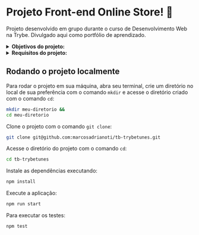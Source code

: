 # Projeto Front-end Online Store! :convenience_store:
Projeto desenvolvido em grupo durante o curso de Desenvolvimento Web na Trybe. Divulgado aqui como portfólio de aprendizado.

<details>
<summary><strong>Objetivos do projeto:</strong></summary>

  * Desenvolver uma aplicação de loja online sem persistência em banco de dados.
  * Desenvolver em grupo as funcionalidades de acordo com demandas definidas em um quadro Kanban.
  * Promover:
    * O trabalho em equipe utilizando Kanban ou Scrum de maneira eficaz.
    * O entendimento do que são Métodos Ágeis.
    * A prática do conteúdo de front-end.
</details>
<details>
<summary><strong> Requisitos do projeto:</strong></summary>

  * Criar as rotas necessárias para a aplicação.
  * Criar um formulário para identificação.
  * Criar um componente de cabeçalho.
  * Criar os links de navegação no cabeçalho.
  * Criar o formulário para pesquisar artistas.
  * Fazer a requisição para pesquisar artistas.
  * Criar a lista de músicas do álbum selecionado.
  * Criar o mecanismo para adicionar músicas na lista de músicas favoritas.
  * Fazer a requisição para recuperar as músicas favoritas ao entrar na página do Álbum.
  * Fazer a requisição para recuperar as músicas favoritas e atualizar a lista após favoritar uma música.
  * Criar o mecanismo para remover músicas na lista de músicas favoritas.
  * Requisitos bônus:
    * Criar a lista de músicas favoritas.
    * Criar a exibição de perfil.
    * Criar o formulário de edição de perfil.
</details>
  
## Rodando o projeto localmente

Para rodar o projeto em sua máquina, abra seu terminal, crie um diretório no local de sua preferência com o comando `mkdir` e acesse o diretório criado com o comando `cd`:

```bash
mkdir meu-diretorio &&
cd meu-diretorio
```

Clone o projeto com o comando `git clone`:

```bash
git clone git@github.com:marcosadrianoti/tb-trybetunes.git
```

Acesse o diretório do projeto com o comando `cd`:

```bash
cd tb-trybetunes
```

Instale as dependências executando:

```bash
npm install
```

Execute a aplicação:

```bash
npm run start
```

Para executar os testes:

```bash
npm test
``` 
